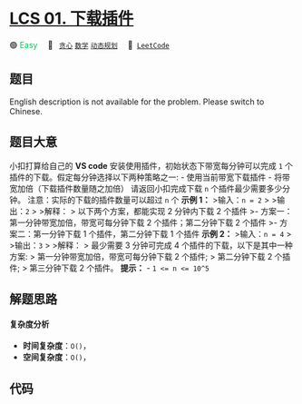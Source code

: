 # [LCS 01. 下载插件](https://leetcode.cn/problems/Ju9Xwi)

🟢 <font color=#15bd66>Easy</font>&emsp; 🔖&ensp; [`贪心`](/outline/tag/greedy.md) [`数学`](/outline/tag/math.md) [`动态规划`](/outline/tag/dynamic-programming.md)&emsp; 🔗&ensp;[`LeetCode`](https://leetcode.cn/problems/Ju9Xwi)

## 题目

English description is not available for the problem. Please switch to
Chinese.


## 题目大意

小扣打算给自己的 **VS code** 安装使用插件，初始状态下带宽每分钟可以完成 `1` 个插件的下载。假定每分钟选择以下两种策略之一: \-
使用当前带宽下载插件 \- 将带宽加倍（下载插件数量随之加倍） 请返回小扣完成下载 `n` 个插件最少需要多少分钟。 注意：实际的下载的插件数量可以超过
`n` 个 **示例 1：** >输入：`n = 2` > >输出：`2` > >解释： > 以下两个方案，都能实现 2 分钟内下载 2 个插件 >-
方案一：第一分钟带宽加倍，带宽可每分钟下载 2 个插件；第二分钟下载 2 个插件 >- 方案二：第一分钟下载 1 个插件，第二分钟下载 1 个插件 **示例
2：** >输入：`n = 4` > >输出：`3` > >解释： > 最少需要 3 分钟可完成 4 个插件的下载，以下是其中一种方案: >
第一分钟带宽加倍，带宽可每分钟下载 2 个插件; > 第二分钟下载 2 个插件; > 第三分钟下载 2 个插件。 **提示：** \- `1 <= n <=
10^5`


## 解题思路

#### 复杂度分析

- **时间复杂度**：`O()`，
- **空间复杂度**：`O()`，

## 代码

```javascript

```